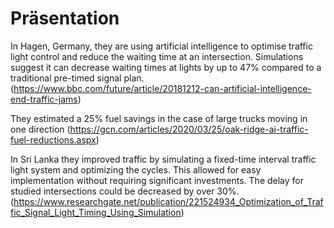 # Präsentation

In Hagen, Germany, they are using artificial intelligence to optimise traffic light control and reduce the waiting time at an intersection. Simulations suggest it can decrease waiting times at lights by up to 47% compared to a traditional pre-timed signal plan. (https://www.bbc.com/future/article/20181212-can-artificial-intelligence-end-traffic-jams)

They estimated a 25% fuel savings in the case of large trucks moving in one direction (https://gcn.com/articles/2020/03/25/oak-ridge-ai-traffic-fuel-reductions.aspx)

In Sri Lanka they improved traffic by simulating a fixed-time interval traffic light system and optimizing the cycles. This allowed for easy implementation without requiring significant investments. The delay for studied intersections could be decreased by over 30%. (https://www.researchgate.net/publication/221524934_Optimization_of_Traffic_Signal_Light_Timing_Using_Simulation)
